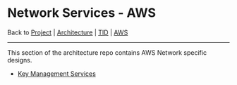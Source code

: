 # Network Services - AWS

Back to [Project](../../../../README.md) | [Architecture](../../../README.md) | [TID](../../README.md) | [AWS](../README.md)

---

This section of the architecture repo contains AWS Network specific designs.

- [Key Management Services](key-management-service.md)
